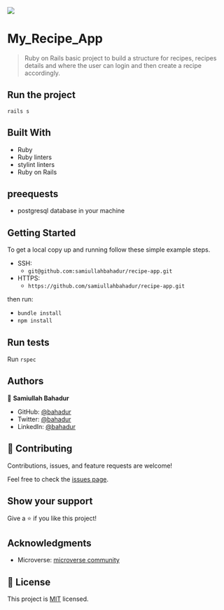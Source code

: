 ![](https://img.shields.io/badge/Microverse-blueviolet)

# My_Recipe_App

> Ruby on Rails basic project to build a structure for recipes, recipes details and where the user can login and then create a recipe accordingly.

## Run the project

`rails s`

## Built With

- Ruby
- Ruby linters
- stylint linters
- Ruby on Rails

## preequests

- postgresql database in your machine

## Getting Started

To get a local copy up and running follow these simple example steps.

- SSH:
  - `git@github.com:samiullahbahadur/recipe-app.git`
- HTTPS:
  - `https://github.com/samiullahbahadur/recipe-app.git`

then run:

- `bundle install`
- `npm install`

## Run tests

Run `rspec`

## Authors

👤 **Samiullah Bahadur**

- GitHub: [@bahadur](https://github.com/samiullahbahadur)
- Twitter: [@bahadur](https://twitter.com/bushera_mestofa)
- LinkedIn: [@bahadur](https://www.linkedin.com/in/samiullah-bahadur/)


## 🤝 Contributing

Contributions, issues, and feature requests are welcome!

Feel free to check the [issues page](https://github.com/samiullahbahadur/blog_app/issues).

## Show your support

Give a ⭐️ if you like this project!

## Acknowledgments

- Microverse: [microverse community](https://github.com/microverseinc)

## 📝 License

This project is [MIT](./MIT.md) licensed.

